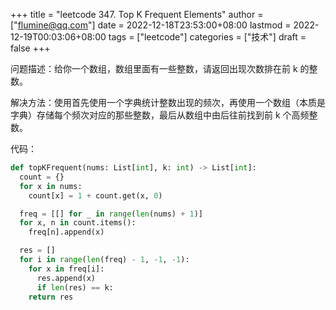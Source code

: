 +++
title = "leetcode 347. Top K Frequent Elements"
author = ["flumine@qq.com"]
date = 2022-12-18T23:53:00+08:00
lastmod = 2022-12-19T00:03:06+08:00
tags = ["leetcode"]
categories = ["技术"]
draft = false
+++

问题描述：给你一个数组，数组里面有一些整数，请返回出现次数排在前 k 的整数。

解决方法：使用首先使用一个字典统计整数出现的频次，再使用一个数组（本质是字典）存储每个频次对应的那些整数，最后从数组中由后往前找到前 k 个高频整数。

代码：

```python
def topKFrequent(nums: List[int], k: int) -> List[int]:
  count = {}
  for x in nums:
    count[x] = 1 + count.get(x, 0)

  freq = [[] for _ in range(len(nums) + 1)]
  for x, n in count.items():
    freq[n].append(x)

  res = []
  for i in range(len(freq) - 1, -1, -1):
    for x in freq[i]:
      res.append(x)
      if len(res) == k:
	return res
```
